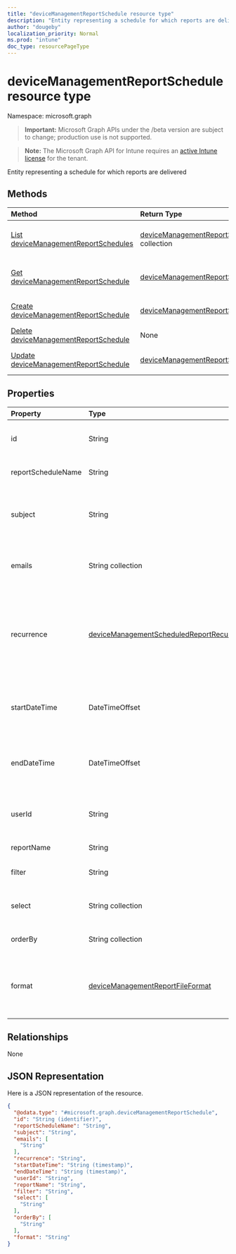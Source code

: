 ```yaml
---
title: "deviceManagementReportSchedule resource type"
description: "Entity representing a schedule for which reports are delivered"
author: "dougeby"
localization_priority: Normal
ms.prod: "intune"
doc_type: resourcePageType
---
```


# deviceManagementReportSchedule resource type

Namespace: microsoft.graph

> **Important:** Microsoft Graph APIs under the /beta version are subject to change; production use is not supported.

> **Note:** The Microsoft Graph API for Intune requires an [active Intune license](https://go.microsoft.com/fwlink/?linkid=839381) for the tenant.

Entity representing a schedule for which reports are delivered

## Methods
|Method|Return Type|Description|
|:---|:---|:---|
|[List deviceManagementReportSchedules](../api/intune-reporting-devicemanagementreportschedule-list.md)|[deviceManagementReportSchedule](../resources/intune-reporting-devicemanagementreportschedule.md) collection|List properties and relationships of the [deviceManagementReportSchedule](../resources/intune-reporting-devicemanagementreportschedule.md) objects.|
|[Get deviceManagementReportSchedule](../api/intune-reporting-devicemanagementreportschedule-get.md)|[deviceManagementReportSchedule](../resources/intune-reporting-devicemanagementreportschedule.md)|Read properties and relationships of the [deviceManagementReportSchedule](../resources/intune-reporting-devicemanagementreportschedule.md) object.|
|[Create deviceManagementReportSchedule](../api/intune-reporting-devicemanagementreportschedule-create.md)|[deviceManagementReportSchedule](../resources/intune-reporting-devicemanagementreportschedule.md)|Create a new [deviceManagementReportSchedule](../resources/intune-reporting-devicemanagementreportschedule.md) object.|
|[Delete deviceManagementReportSchedule](../api/intune-reporting-devicemanagementreportschedule-delete.md)|None|Deletes a [deviceManagementReportSchedule](../resources/intune-reporting-devicemanagementreportschedule.md).|
|[Update deviceManagementReportSchedule](../api/intune-reporting-devicemanagementreportschedule-update.md)|[deviceManagementReportSchedule](../resources/intune-reporting-devicemanagementreportschedule.md)|Update the properties of a [deviceManagementReportSchedule](../resources/intune-reporting-devicemanagementreportschedule.md) object.|

## Properties
|Property|Type|Description|
|:---|:---|:---|
|id|String|Unique identifier for this entity|
|reportScheduleName|String|Name of the schedule|
|subject|String|Subject of the scheduled reports that are delivered|
|emails|String collection|Emails to which the scheduled reports are delivered|
|recurrence|[deviceManagementScheduledReportRecurrence](../resources/intune-reporting-devicemanagementscheduledreportrecurrence.md)|Frequency of scheduled report delivery. Possible values are: `none`, `daily`, `weekly`, `monthly`.|
|startDateTime|DateTimeOffset|Time that the delivery of the scheduled reports starts|
|endDateTime|DateTimeOffset|Time that the delivery of the scheduled reports ends|
|userId|String|The Id of the User who created the report|
|reportName|String|Name of the report|
|filter|String|Filters applied on the report|
|select|String collection|Columns selected from the report|
|orderBy|String collection|Ordering of columns in the report|
|format|[deviceManagementReportFileFormat](../resources/intune-reporting-devicemanagementreportfileformat.md)|Format of the scheduled report. Possible values are: `csv`, `pdf`.|

## Relationships
None

## JSON Representation
Here is a JSON representation of the resource.
<!-- {
  "blockType": "resource",
  "keyProperty": "id",
  "@odata.type": "microsoft.graph.deviceManagementReportSchedule"
}
-->
``` json
{
  "@odata.type": "#microsoft.graph.deviceManagementReportSchedule",
  "id": "String (identifier)",
  "reportScheduleName": "String",
  "subject": "String",
  "emails": [
    "String"
  ],
  "recurrence": "String",
  "startDateTime": "String (timestamp)",
  "endDateTime": "String (timestamp)",
  "userId": "String",
  "reportName": "String",
  "filter": "String",
  "select": [
    "String"
  ],
  "orderBy": [
    "String"
  ],
  "format": "String"
}
```





